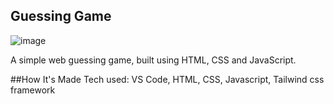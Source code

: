 ## Guessing Game

![image](https://github.com/sametj/Guessing_game/assets/102891262/a8794a34-224d-4a21-8c8b-5c4007e4a265)

A  simple web guessing game, built using HTML, CSS and JavaScript.

##How It's Made
Tech used: VS Code, HTML, CSS, Javascript, Tailwind css framework



